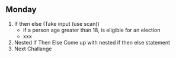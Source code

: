 ## Monday 

1. If then else (Take input (use scan)) 
	* if a person age greater than 18, is eligible for an election 
	* xxx
2. Nested If Then Else
            Come up with nested if then else statement 
3. Next Challange 

